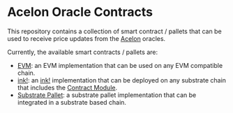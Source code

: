 # Acelon Oracle Contracts

This repository contains a collection of smart contract / pallets that can be used to receive price updates from the [Acelon](https://acelon.io/) oracles.

Currently, the available smart contracts / pallets are:

- [EVM](evm): an EVM implementation that can be used on any EVM compatible chain.
- [ink!](ink): an [ink!](https://use.ink/) implementation that can be deployed on any substrate chain that includes the [Contract Module](https://crates.io/crates/pallet-contracts).
- [Substrate Pallet](substrate-pallet): a substrate pallet implementation that can be integrated in a substrate based chain.
